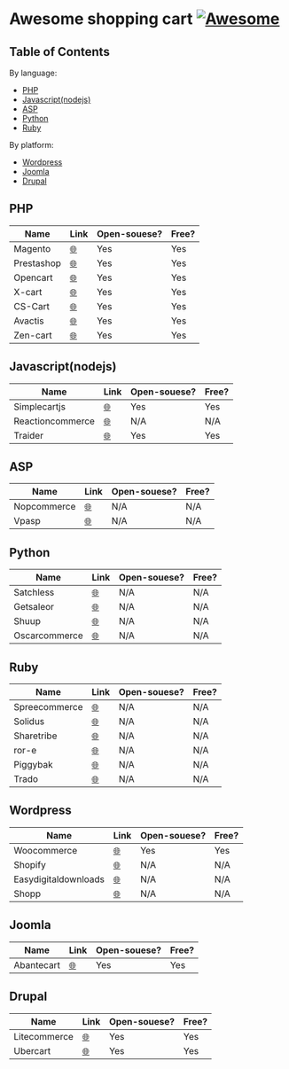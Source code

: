 # Awesome shopping cart [![Awesome](https://cdn.rawgit.com/sindresorhus/awesome/d7305f38d29fed78fa85652e3a63e154dd8e8829/media/badge.svg)](https://github.com/sindresorhus/awesome)

## Table of Contents

By language:
+ [PHP](#PHP)
+ [Javascript(nodejs)](#Javascript(nodejs))
+ [ASP](#ASP)
+ [Python](#Python)
+ [Ruby](#ruby)

By platform:
+ [Wordpress](#Wordpress)
+ [Joomla](#Joomla)
+ [Drupal](#Drupal)

 <a name="PHP"></a>
## PHP

|    Name        | Link         | Open-souese? | Free?|
| ------------- |-------------|-------------|-------------|
| Magento      | [🌐](https://magento.com/) | Yes | Yes|
| Prestashop |[🌐](https://www.prestashop.com/en) | Yes | Yes|
| Opencart |[🌐](https://www.opencart.com/) | Yes | Yes|
| X-cart|[🌐](https://www.x-cart.com/)|Yes | Yes|
| CS-Cart | [🌐](https://www.cs-cart.com) |Yes | Yes |
| Avactis | [🌐](https://www.avactis.com/) |Yes | Yes |
| Zen-cart | [🌐](https://www.zen-cart.com/) |Yes | Yes |

 <a name="Javascript(nodejs)"></a>
## Javascript(nodejs)
|    Name        | Link         | Open-souese? | Free?|
| ------------- |-------------|-------------|-------------|
| Simplecartjs      | [🌐](http://simplecartjs.org/) | Yes | Yes|
| Reactioncommerce      | [🌐](https://reactioncommerce.com/) | N/A | N/A|
| Traider      | [🌐](http://traider.io/) | Yes | Yes |

 <a name="ASP"></a>
## ASP
|    Name        | Link         | Open-souese? | Free?|
| ------------- |-------------|-------------|-------------|
| Nopcommerce      | [🌐](https://www.nopcommerce.com/) | N/A | N/A |
| Vpasp      | [🌐](https://www.vpasp.com/) | N/A | N/A |

 <a name="Python"></a>
## Python
|    Name        | Link         | Open-souese? | Free?|
| ------------- |-------------|-------------|-------------|
| Satchless      | [🌐](http://satchless.com/) | N/A | N/A |
| Getsaleor      | [🌐](http://getsaleor.com/) | N/A | N/A |
| Shuup      | [🌐](https://www.shuup.com/en/) | N/A | N/A |
| Oscarcommerce      | [🌐](http://oscarcommerce.com/) | N/A | N/A |

 <a name="Ruby"></a>
## Ruby
|    Name        | Link         | Open-souese? | Free?|
| ------------- |-------------|-------------|-------------|
| Spreecommerce    | [🌐](https://spreecommerce.com/) | N/A | N/A |
| Solidus     | [🌐](https://solidus.io/) | N/A | N/A |
| Sharetribe      | [🌐](https://www.sharetribe.com/) | N/A | N/A |
| ror-e     | [🌐](http://www.ror-e.com/) | N/A | N/A |
| Piggybak     | [🌐](http://www.piggybak.org/) | N/A | N/A |
| Trado     | [🌐](https://trado.io/) | N/A | N/A |

 <a name="Wordpress"></a>
## Wordpress
|    Name        | Link         | Open-souese? | Free?|
| ------------- |-------------|-------------|-------------|
| Woocommerce      | [🌐](https://woocommerce.com/) | Yes | Yes|
| Shopify      | [🌐](https://www.shopify.com/) | N/A | N/A |
| Easydigitaldownloads | [🌐](https://easydigitaldownloads.com/) | N/A | N/A |
| Shopp      | [🌐](https://shopplugin.net/) | N/A | N/A |

 <a name="Joomla"></a>
## Joomla
|    Name        | Link         | Open-souese? | Free?|
| ------------- |-------------|-------------|-------------|
| Abantecart      | [🌐](http://www.abantecart.com/) | Yes | Yes|

 <a name="Drupal"></a>
## Drupal
|    Name        | Link         | Open-souese? | Free?|
| ------------- |-------------|-------------|-------------|
| Litecommerce      | [🌐](http://www.litecommerce.com/) | Yes | Yes|
| Ubercart      | [🌐](http://www.ubercart.org/) | Yes | Yes|
